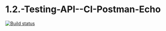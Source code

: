 # 1.2.-Testing-API--CI-Postman-Echo
[![Build status](https://ci.appveyor.com/api/projects/status/g6j80sya6tobw5y3?svg=true)](https://ci.appveyor.com/project/IceMan161/1-2-testing-api-ci-postman-echo)
